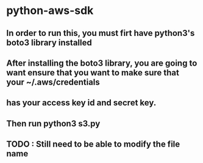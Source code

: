 # python-aws-sdk

## In order to run this, you must firt have python3's boto3 library installed 
## After installing the boto3 library, you are going to want ensure that you want to make sure that your ~/.aws/credentials 
## has your access key id and secret key.
## Then run python3 s3.py 
## TODO : Still need to be able to modify the file name 